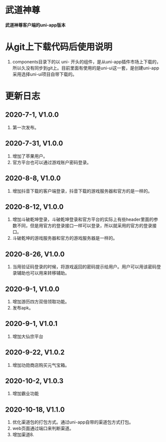 # 武道神尊
**武道神尊客户端的uni-app版本**

# 从git上下载代码后使用说明
1. components目录下的以 uni- 开头的组件，是从uni-app插件市场上下载的，所以久没有同步到git上。目前里面有使用的是uni-ui这一套，是创建uni-app采用选择uni-ui项目自带下载的。


# 更新日志
## 2020-7-1, V1.0.0
1. 第一次发布。

## 2020-7-31, V1.0.0
1. 增加了苹果用户。
2. 官方平台也可以通过游戏账户密码登录。

## 2020-8-8, V1.0.0
1. 增加抖音下载的客户端登录，抖音下载的游戏服务器和官方的是一样的。

## 2020-8-12, V1.0.0
1. 增加斗破乾坤登录，斗破乾坤登录和官方平台的实际上有些header里面的参数不同，但是用官方的登录接口一样可以登录，所以就采用的官方的登录接口。
2. 斗破乾坤的游戏服务器和官方的游戏服务器是一样的。

## 2020-8-26, V1.0.0
1. 当用验证码登录的时候，将游戏返回的密码提示给用户。用户可以用该密码登录辅助也可以用来转移辅助。

## 2020-9-1, V1.0.0
1. 增加游历四方双倍领取功能。
2. 发布apk。

## 2020-9-1, V1.0.1
1. 增加大仙宗平台

## 2020-9-22, V1.0.2
1. 增加功勋商店购买元气宝箱。

## 2020-10-2, V1.0.3
1. 增加霸业功能

## 2020-10-18, V1.1.0
1. 优化渠道包的打包方式。通过uni-app自带的渠道包方式打包。
2. web页面通过端口来判断渠道。
3. 增加渠道8.